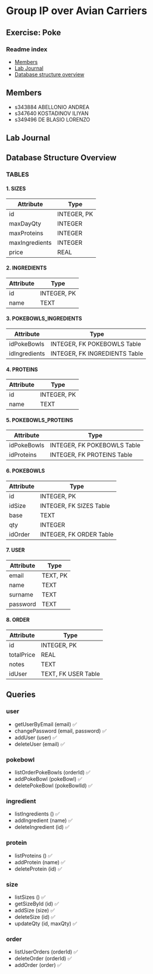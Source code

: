 # Group IP over Avian Carriers

## Exercise: Poke

### Readme index
- [Members](#members)
- [Lab Journal](#lab-journal)
- [Database structure overview](#database-structure-overview)

## Members
- s343884 ABELLONIO ANDREA
- s347640 KOSTADINOV ILIYAN
- s349496 DE BLASIO LORENZO

## Lab Journal

## Database Structure Overview

### TABLES

#### 1. SIZES

| Attribute      | Type     |
|----------------|----------|
| id             | INTEGER, PK |
| maxDayQty      | INTEGER  |
| maxProteins    | INTEGER  |
| maxIngredients | INTEGER  |
| price          | REAL     |
#### 2. INGREDIENTS

| Attribute | Type     |
|-----------|----------|
| id        | INTEGER, PK |
| name      | TEXT     |

#### 3. POKEBOWLS_INGREDIENTS

| Attribute      | Type                   |
|----------------|------------------------|
| idPokeBowls    | INTEGER, FK POKEBOWLS Table |
| idIngredients  | INTEGER, FK INGREDIENTS Table |

#### 4. PROTEINS

| Attribute | Type     |
|-----------|----------|
| id        | INTEGER, PK |
| name      | TEXT     |

#### 5. POKEBOWLS_PROTEINS

| Attribute      | Type                   |
|----------------|------------------------|
| idPokeBowls    | INTEGER, FK POKEBOWLS Table |
| idProteins     | INTEGER, FK PROTEINS Table |

#### 6. POKEBOWLS

| Attribute | Type                   |
|-----------|------------------------|
| id        | INTEGER, PK            |
| idSize    | INTEGER, FK SIZES Table|
| base      | TEXT                   |
| qty       | INTEGER                |
| idOrder   | INTEGER, FK ORDER Table|

#### 7. USER

| Attribute | Type     |
|-----------|----------|
| email     | TEXT, PK |
| name      | TEXT     |
| surname   | TEXT     |
| password  | TEXT     |

#### 8. ORDER

| Attribute  | Type     |
|------------|----------|
| id         | INTEGER, PK |
| totalPrice | REAL     |
| notes      | TEXT     |
| idUser     | TEXT, FK USER Table |


## Queries
### user
- getUserByEmail (email) ✅
- changePassword (email, password) ✅
- addUser (user) ✅
- deleteUser (email) ✅

### pokebowl
- listOrderPokeBowls (orderId) ✅
- addPokeBowl (pokeBowl) ✅
- deletePokeBowl (pokeBowlId) ✅

### ingredient
- listIngredients () ✅
- addIngredient (name) ✅
- deleteIngredient (id) ✅

### protein
- listProteins () ✅
- addProtein (name) ✅
- deleteProtein (id) ✅

### size
- listSizes () ✅
- getSizeById (id) ✅
- addSize (size) ✅
- deleteSize (id) ✅
- updateQty (id, maxQty) ✅

### order
- listUserOrders (orderId) ✅
- deleteOrder (orderId) ✅
- addOrder (order) ✅

